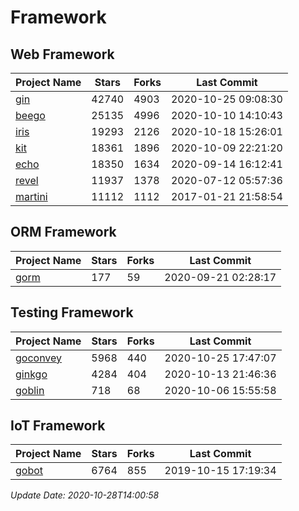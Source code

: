# Framework

## Web Framework
| Project Name | Stars | Forks | Last Commit |
| ------------ | ----- | ----- | ----------- |
| [gin](https://github.com/gin-gonic/gin) | 42740 | 4903 | 2020-10-25 09:08:30 |
| [beego](https://github.com/astaxie/beego) | 25135 | 4996 | 2020-10-10 14:10:43 |
| [iris](https://github.com/kataras/iris) | 19293 | 2126 | 2020-10-18 15:26:01 |
| [kit](https://github.com/go-kit/kit) | 18361 | 1896 | 2020-10-09 22:21:20 |
| [echo](https://github.com/labstack/echo) | 18350 | 1634 | 2020-09-14 16:12:41 |
| [revel](https://github.com/revel/revel) | 11937 | 1378 | 2020-07-12 05:57:36 |
| [martini](https://github.com/go-martini/martini) | 11112 | 1112 | 2017-01-21 21:58:54 |

## ORM Framework
| Project Name | Stars | Forks | Last Commit |
| ------------ | ----- | ----- | ----------- |
| [gorm](https://github.com/jinzhu/gorm) | 177 | 59 | 2020-09-21 02:28:17 |

## Testing Framework
| Project Name | Stars | Forks | Last Commit |
| ------------ | ----- | ----- | ----------- |
| [goconvey](https://github.com/smartystreets/goconvey) | 5968 | 440 | 2020-10-25 17:47:07 |
| [ginkgo](https://github.com/onsi/ginkgo) | 4284 | 404 | 2020-10-13 21:46:36 |
| [goblin](https://github.com/franela/goblin) | 718 | 68 | 2020-10-06 15:55:58 |

## IoT Framework
| Project Name | Stars | Forks | Last Commit |
| ------------ | ----- | ----- | ----------- |
| [gobot](https://github.com/hybridgroup/gobot) | 6764 | 855 | 2019-10-15 17:19:34 |

*Update Date: 2020-10-28T14:00:58*